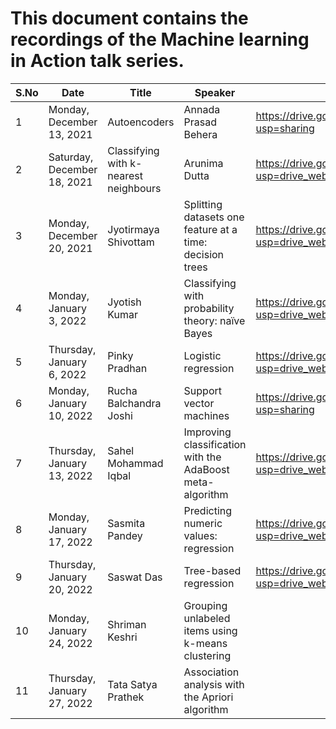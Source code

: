 # This document contains the recordings of the Machine learning in Action talk series.
| S.No 	| Date       	| Title        	| Speaker             	| Recording Link                                                                     	|
|------	|------------	|--------------	|---------------------	|------------------------------------------------------------------------------------	|
| 1    	| Monday, December 13, 2021 	| Autoencoders 	| Annada Prasad Behera 	| https://drive.google.com/file/d/1osrgJ-nmqoFngx1xWW98GRWU6o6XqgzH/view?usp=sharing 	|
| 2    	| Saturday, December 18, 2021	| Classifying with k-nearest neighbours	| Arunima Dutta| https://drive.google.com/file/d/1W9hdKyFY693Uwbr4jOmKhCMKspWBYUoG/view?usp=drive_web|
| 3    	| Monday, December 20, 2021 | Jyotirmaya Shivottam | Splitting datasets one feature at a time: decision trees | https://drive.google.com/file/d/1p-6cOduJGr8tGBb1x-KKqf3Crta4He39/view?usp=drive_web |
| 4 | Monday, January 3, 2022 | Jyotish Kumar | Classifying with probability theory: naïve Bayes | https://drive.google.com/file/d/13bVm-qxqVblTJBtF-OJ202UcxUJNwiWR/view?usp=drive_web |
| 5 | Thursday, January 6, 2022 | Pinky Pradhan | Logistic regression | https://drive.google.com/file/d/1vv-AqrDA8DgwZf938gwaf7hlwhUP5Wv0/view?usp=drive_web |
| 6 | Monday, January 10, 2022 | Rucha Balchandra Joshi | Support vector machines | https://drive.google.com/file/d/1pjbkzl5Ue5rN4EqD1s2UnTfzCLK9lqqD/view?usp=sharing |
| 7 | Thursday, January 13, 2022 | Sahel Mohammad Iqbal | Improving classification with the AdaBoost meta-algorithm | https://drive.google.com/file/d/1k6jEqYW35AjQv-sUBrmP0PYIGgENu91_/view?usp=drive_web |
| 8 | Monday, January 17, 2022 | Sasmita Pandey | Predicting numeric values: regression | https://drive.google.com/file/d/1bc5uJ5HnOAVBwQm0_icGoATJyBsO_oHP/view?usp=drive_web |
| 9 | Thursday, January 20, 2022 | Saswat Das | Tree-based regression | https://drive.google.com/file/d/1qwEfprJu-SWuAtchWqIhHN6hiQJSY6qO/view?usp=drive_web |
| 10 | Monday, January 24, 2022 | Shriman Keshri | Grouping unlabeled items using k-means clustering | |
| 11 | Thursday, January 27, 2022 | Tata Satya Prathek | Association analysis with the Apriori algorithm | |
